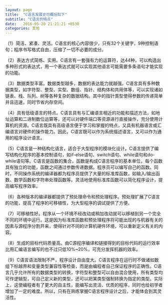 ```yaml
---
layout: page
title:  "C语言发展史可概括如下"
subtitle: "C语言的特点"
date:   2016-05-20 21:21:21 +0530
categories: 其他
---
```


（1）简洁、紧凑、灵活。C语言的核心内容很少，只有32个关键字，9种控制语句；程序书写格式自由，压缩了一切不必要的成分。

（2）表达方式简练、实用。C语言有一套强有力的运算符，达44种，可以构造出多种形式的表达式，用一个表达式就可以实现其他语言可能需要多条语句才能实现的功能。

（3）数据类型丰富。数据类型越多，数据的表达能力就越强。C语言具有多种数据类型，如字符型、整型、实型、数组、指针、结构体和共用体等，可以实现诸如链表、栈、队列、树等各种复杂的数据结构。其中的指针类型使得参数的传递简单并且迅速，同时节省内存空间。

（4）具有低级语言的特点。C语言具有与汇编语言相近的功能和描述方法，如地址运算和二进制数位运算等，还可以对硬件端口等资源进行直接操作，充分使用计算机的资源。C语言既具有高级语言便于学习和掌握的特点，又具有机器语言或汇编语言对硬件的操作能力。因此，C语言既可以作为系统描述语言，又可以作为通用的程序设计语言。

（5）C语言是一种结构化语言，适合于大型程序的模块化设计。C语言提供了编写结构化程序的基本控制语句，如if-else语句、switch语句、while语句和do-while语句等。C语言是函数的集合，函数是构成C语言程序的基本单位，每个函数具有独立的功能，函数之间通过参数传递数据。程序员可以编写自己的函数。同时，不同操作系统的编译器都为程序员提供了大量的标准库函数，如输入/输出函数、数学函数和字符串处理函数等。灵活地使用标准库函数可以简化程序设计，提高编写程序效率。

（6）各种版本的编译器都提供了预处理命令和预处理程序。预处理扩展了C语言的功能，提高了程序的可移植性，为大型程序的调试提供了方便。

（7）可移植性好。程序从一个环境不经改动或稍加改动就可以移植到另一个完全不同的环境中运行。这是因为标准库函数和预处理程序将可能出现的与机器有关的因素与源程序分割开来，使得针对不同的计算机硬件环境，可以重新定义有关的内容。

（8）生成的目标代码质量高。由C源程序编译和链接得到的目标代码的运行效率比用汇编语言编写的也不过只低10%~20%，可充分发挥机器的效率。

（9）C语言语法限制不严，程序设计自由度大。C语言程序在运行时不做诸如数组下标越界和变量类型兼容性等检查，而是由编程者自己保证程序的正确性。C语言几乎允许所有的数据类型的转换，字符型和整型可以自由混合使用，所有类型均可作逻辑型，可自己定义新的类型，还可以把某类型强制转换为指定的类型。实际上，这使编程者有了更大的自主性，能编写出灵活、优质的程序，同时也给初学者增加了一定的难度。所以，只有在熟练掌握C语言程序设计之后，才能体会到其灵活性。
